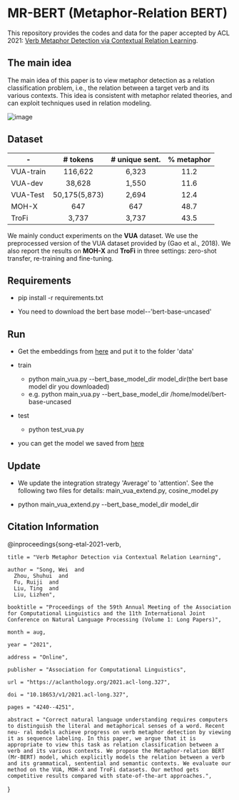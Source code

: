 # MR-BERT (Metaphor-Relation BERT)

This repository provides the codes and data for the paper accepted by ACL 2021: [Verb Metaphor Detection via Contextual Relation Learning](https://aclanthology.org/2021.acl-long.327/).

## The main idea
The main idea of this paper is to view metaphor detection as a relation classification problem, i.e., the relation between a target verb and its various contexts.
This idea is consistent with metaphor related theories, and can exploit techniques used in relation modeling.

![image](https://user-images.githubusercontent.com/42745094/135189978-330434e7-3e8b-46a5-8c7a-888ef1078fe5.png)

## Dataset 

|- | # tokens | # unique sent. | % metaphor|
|- | :-: | :-: | :-: |
|VUA-train | 116,622 | 6,323 | 11.2 | 
|VUA-dev | 38,628| 1,550 | 11.6 |
|VUA-Test | 50,175(5,873) | 2,694 | 12.4 |
|MOH-X | 647 | 647 | 48.7 | 
|TroFi | 3,737 | 3,737 | 43.5 |

We mainly conduct experiments on the **VUA** dataset. We use the preprocessed version of the VUA dataset provided by (Gao et al., 2018).
We also report the results on **MOH-X** and **TroFi** in three settings: zero-shot transfer, re-training and fine-tuning.

## Requirements
* pip install -r requirements.txt

* You need to download the bert base model--'bert-base-uncased'

## Run

* Get the embeddings from [here](https://drive.google.com/drive/folders/13_MRmZryGhCf8ngBs57oCMH9KD83ZImu?usp=sharing) and put it to the folder 'data'

* train
   * python main_vua.py --bert_base_model_dir model_dir(the bert base model dir you downloaded)
   * e.g. python main_vua.py --bert_base_model_dir /home/model/bert-base-uncased
    
* test
   * python test_vua.py
    
* you can get the model we saved from [here](https://drive.google.com/drive/folders/1iWrftTDH2If6UO9M-hmc13EwYP1FVfSJ?usp=sharing)

## Update

* We update the integration strategy 'Average' to 'attention'. See the following two files for details:
main_vua_extend.py, cosine_model.py

* python main_vua_extend.py --bert_base_model_dir model_dir

## Citation Information

@inproceedings{song-etal-2021-verb,

    title = "Verb Metaphor Detection via Contextual Relation Learning",
    
    author = "Song, Wei  and
      Zhou, Shuhui  and
      Fu, Ruiji  and
      Liu, Ting  and
      Liu, Lizhen",
      
    booktitle = "Proceedings of the 59th Annual Meeting of the Association for Computational Linguistics and the 11th International Joint Conference on Natural Language Processing (Volume 1: Long Papers)",
    
    month = aug,
    
    year = "2021",
    
    address = "Online",
    
    publisher = "Association for Computational Linguistics",
    
    url = "https://aclanthology.org/2021.acl-long.327",
    
    doi = "10.18653/v1/2021.acl-long.327",
    
    pages = "4240--4251",
    
    abstract = "Correct natural language understanding requires computers to distinguish the literal and metaphorical senses of a word. Recent neu- ral models achieve progress on verb metaphor detection by viewing it as sequence labeling. In this paper, we argue that it is appropriate to view this task as relation classification between a verb and its various contexts. We propose the Metaphor-relation BERT (Mr-BERT) model, which explicitly models the relation between a verb and its grammatical, sentential and semantic contexts. We evaluate our method on the VUA, MOH-X and TroFi datasets. Our method gets competitive results compared with state-of-the-art approaches.",
    
}
